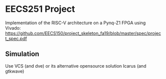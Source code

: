 # EECS251 Project

Implementation of the RISC-V architecture on a Pynq-Z1 FPGA using Vivado: https://github.com/EECS150/project_skeleton_fa19/blob/master/spec/project_spec.pdf

## Simulation

Use VCS (and dve) or its alternative opensource solution Icarus (and gtkwave)

